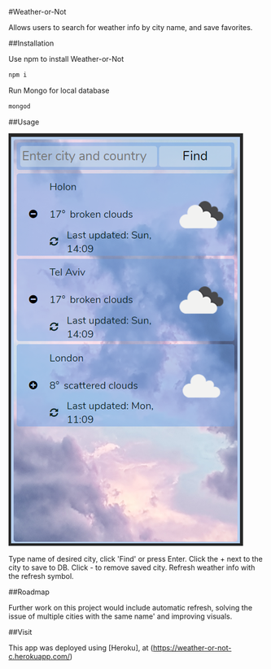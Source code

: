 #Weather-or-Not

Allows users to search for weather info by city name, and save favorites.

##Installation

Use npm to install Weather-or-Not
```bash
npm i
```

Run Mongo for local database
```bash
mongod
```

##Usage

![Image of app](/resources/screenshot.png?raw=true)

Type name of desired city, click 'Find' or press Enter.
Click the + next to the city to save to DB. Click - to remove saved city.
Refresh weather info with the refresh symbol.

##Roadmap

Further work on this project would include automatic refresh, solving the issue of multiple cities with the same name' and improving visuals.

##Visit

This app was deployed using [Heroku], at (https://weather-or-not-c.herokuapp.com/)